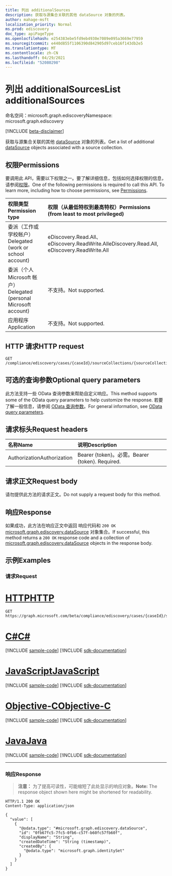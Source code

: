 ```yaml
---
title: 列出 additionalSources
description: 获取与源集合关联的其他 dataSource 对象的列表。
author: mahage-msft
localization_priority: Normal
ms.prod: ediscovery
doc_type: apiPageType
ms.openlocfilehash: e254383ebe5fd9eb4930e7089e095a3669e77959
ms.sourcegitcommit: e440d855f1106390d842905d97ceb16f143db2e5
ms.translationtype: MT
ms.contentlocale: zh-CN
ms.lasthandoff: 04/29/2021
ms.locfileid: "52080298"
---
```

# <a name="list-additionalsources"></a><span data-ttu-id="f797a-103">列出 additionalSources</span><span class="sxs-lookup"><span data-stu-id="f797a-103">List additionalSources</span></span>

<span data-ttu-id="f797a-104">命名空间：microsoft.graph.ediscovery</span><span class="sxs-lookup"><span data-stu-id="f797a-104">Namespace: microsoft.graph.ediscovery</span></span>

[!INCLUDE [beta-disclaimer](../../includes/beta-disclaimer.md)]

<span data-ttu-id="f797a-105">获取与源集合关联的其他 [dataSource](../resources/ediscovery-datasource.md) 对象的列表。</span><span class="sxs-lookup"><span data-stu-id="f797a-105">Get a list of additional [dataSource](../resources/ediscovery-datasource.md) objects associated with a source collection.</span></span>

## <a name="permissions"></a><span data-ttu-id="f797a-106">权限</span><span class="sxs-lookup"><span data-stu-id="f797a-106">Permissions</span></span>

<span data-ttu-id="f797a-p101">要调用此 API，需要以下权限之一。要了解详细信息，包括如何选择权限的信息，请参阅[权限](/graph/permissions-reference)。</span><span class="sxs-lookup"><span data-stu-id="f797a-p101">One of the following permissions is required to call this API. To learn more, including how to choose permissions, see [Permissions](/graph/permissions-reference).</span></span>

|<span data-ttu-id="f797a-109">权限类型</span><span class="sxs-lookup"><span data-stu-id="f797a-109">Permission type</span></span>|<span data-ttu-id="f797a-110">权限（从最低特权到最高特权）</span><span class="sxs-lookup"><span data-stu-id="f797a-110">Permissions (from least to most privileged)</span></span>|
|:---|:---|
|<span data-ttu-id="f797a-111">委派（工作或学校帐户）</span><span class="sxs-lookup"><span data-stu-id="f797a-111">Delegated (work or school account)</span></span>|<span data-ttu-id="f797a-112">eDiscovery.Read.All、eDiscovery.ReadWrite.All</span><span class="sxs-lookup"><span data-stu-id="f797a-112">eDiscovery.Read.All, eDiscovery.ReadWrite.All</span></span>|
|<span data-ttu-id="f797a-113">委派（个人 Microsoft 帐户）</span><span class="sxs-lookup"><span data-stu-id="f797a-113">Delegated (personal Microsoft account)</span></span>|<span data-ttu-id="f797a-114">不支持。</span><span class="sxs-lookup"><span data-stu-id="f797a-114">Not supported.</span></span>|
|<span data-ttu-id="f797a-115">应用程序</span><span class="sxs-lookup"><span data-stu-id="f797a-115">Application</span></span>|<span data-ttu-id="f797a-116">不支持。</span><span class="sxs-lookup"><span data-stu-id="f797a-116">Not supported.</span></span>|

## <a name="http-request"></a><span data-ttu-id="f797a-117">HTTP 请求</span><span class="sxs-lookup"><span data-stu-id="f797a-117">HTTP request</span></span>

<!-- {
  "blockType": "ignored"
}
-->

``` http
GET /compliance/ediscovery/cases/{caseId}/sourceCollections/{sourceCollectionId}/additionalSources
```

## <a name="optional-query-parameters"></a><span data-ttu-id="f797a-118">可选的查询参数</span><span class="sxs-lookup"><span data-stu-id="f797a-118">Optional query parameters</span></span>

<span data-ttu-id="f797a-119">此方法支持一些 OData 查询参数来帮助自定义响应。</span><span class="sxs-lookup"><span data-stu-id="f797a-119">This method supports some of the OData query parameters to help customize the response.</span></span> <span data-ttu-id="f797a-120">若要了解一般信息，请参阅 [OData 查询参数](/graph/query-parameters)。</span><span class="sxs-lookup"><span data-stu-id="f797a-120">For general information, see [OData query parameters](/graph/query-parameters).</span></span>

## <a name="request-headers"></a><span data-ttu-id="f797a-121">请求标头</span><span class="sxs-lookup"><span data-stu-id="f797a-121">Request headers</span></span>

|<span data-ttu-id="f797a-122">名称</span><span class="sxs-lookup"><span data-stu-id="f797a-122">Name</span></span>|<span data-ttu-id="f797a-123">说明</span><span class="sxs-lookup"><span data-stu-id="f797a-123">Description</span></span>|
|:---|:---|
|<span data-ttu-id="f797a-124">Authorization</span><span class="sxs-lookup"><span data-stu-id="f797a-124">Authorization</span></span>|<span data-ttu-id="f797a-p103">Bearer {token}。必需。</span><span class="sxs-lookup"><span data-stu-id="f797a-p103">Bearer {token}. Required.</span></span>|

## <a name="request-body"></a><span data-ttu-id="f797a-127">请求正文</span><span class="sxs-lookup"><span data-stu-id="f797a-127">Request body</span></span>

<span data-ttu-id="f797a-128">请勿提供此方法的请求正文。</span><span class="sxs-lookup"><span data-stu-id="f797a-128">Do not supply a request body for this method.</span></span>

## <a name="response"></a><span data-ttu-id="f797a-129">响应</span><span class="sxs-lookup"><span data-stu-id="f797a-129">Response</span></span>

<span data-ttu-id="f797a-130">如果成功，此方法在响应正文中返回 响应代码和 `200 OK` [microsoft.graph.ediscovery.dataSource](../resources/ediscovery-datasource.md) 对象集合。</span><span class="sxs-lookup"><span data-stu-id="f797a-130">If successful, this method returns a `200 OK` response code and a collection of [microsoft.graph.ediscovery.dataSource](../resources/ediscovery-datasource.md) objects in the response body.</span></span>

## <a name="examples"></a><span data-ttu-id="f797a-131">示例</span><span class="sxs-lookup"><span data-stu-id="f797a-131">Examples</span></span>

### <a name="request"></a><span data-ttu-id="f797a-132">请求</span><span class="sxs-lookup"><span data-stu-id="f797a-132">Request</span></span>


# <a name="http"></a>[<span data-ttu-id="f797a-133">HTTP</span><span class="sxs-lookup"><span data-stu-id="f797a-133">HTTP</span></span>](#tab/http)
<!-- {
  "blockType": "request",
  "name": "list_datasource_1"
}
-->

``` http
GET https://graph.microsoft.com/beta/compliance/ediscovery/cases/{caseId}/sourceCollections/{sourceCollectionId}/additionalSources
```
# <a name="c"></a>[<span data-ttu-id="f797a-134">C#</span><span class="sxs-lookup"><span data-stu-id="f797a-134">C#</span></span>](#tab/csharp)
[!INCLUDE [sample-code](../includes/snippets/csharp/list-datasource-1-csharp-snippets.md)]
[!INCLUDE [sdk-documentation](../includes/snippets/snippets-sdk-documentation-link.md)]

# <a name="javascript"></a>[<span data-ttu-id="f797a-135">JavaScript</span><span class="sxs-lookup"><span data-stu-id="f797a-135">JavaScript</span></span>](#tab/javascript)
[!INCLUDE [sample-code](../includes/snippets/javascript/list-datasource-1-javascript-snippets.md)]
[!INCLUDE [sdk-documentation](../includes/snippets/snippets-sdk-documentation-link.md)]

# <a name="objective-c"></a>[<span data-ttu-id="f797a-136">Objective-C</span><span class="sxs-lookup"><span data-stu-id="f797a-136">Objective-C</span></span>](#tab/objc)
[!INCLUDE [sample-code](../includes/snippets/objc/list-datasource-1-objc-snippets.md)]
[!INCLUDE [sdk-documentation](../includes/snippets/snippets-sdk-documentation-link.md)]

# <a name="java"></a>[<span data-ttu-id="f797a-137">Java</span><span class="sxs-lookup"><span data-stu-id="f797a-137">Java</span></span>](#tab/java)
[!INCLUDE [sample-code](../includes/snippets/java/list-datasource-1-java-snippets.md)]
[!INCLUDE [sdk-documentation](../includes/snippets/snippets-sdk-documentation-link.md)]

---


### <a name="response"></a><span data-ttu-id="f797a-138">响应</span><span class="sxs-lookup"><span data-stu-id="f797a-138">Response</span></span>

> <span data-ttu-id="f797a-139">**注意：** 为了提高可读性，可能缩短了此处显示的响应对象。</span><span class="sxs-lookup"><span data-stu-id="f797a-139">**Note:** The response object shown here might be shortened for readability.</span></span>
<!-- {
  "blockType": "response",
  "truncated": true,
  "@odata.type": "Collection(microsoft.graph.ediscovery.dataSource)"
}
-->

``` http
HTTP/1.1 200 OK
Content-Type: application/json

{
  "value": [
    {
      "@odata.type": "#microsoft.graph.ediscovery.dataSource",
      "id": "0fb67fc5-7fc5-0fb6-c57f-b60fc57fb60f",
      "displayName": "String",
      "createdDateTime": "String (timestamp)",
      "createdBy": {
        "@odata.type": "microsoft.graph.identitySet"
      }
    }
  ]
}
```
